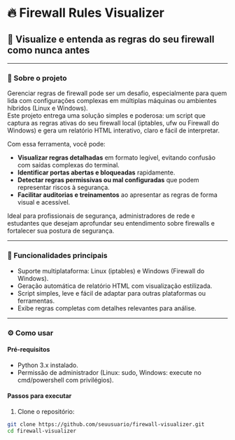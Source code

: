 # 🔥 Firewall Rules Visualizer

## 🔐 Visualize e entenda as regras do seu firewall como nunca antes

---

### 📖 Sobre o projeto

Gerenciar regras de firewall pode ser um desafio, especialmente para quem lida com configurações complexas em múltiplas máquinas ou ambientes híbridos (Linux e Windows).  
Este projeto entrega uma solução simples e poderosa: um script que captura as regras ativas do seu firewall local (iptables, ufw ou Firewall do Windows) e gera um relatório HTML interativo, claro e fácil de interpretar.

Com essa ferramenta, você pode:

- **Visualizar regras detalhadas** em formato legível, evitando confusão com saídas complexas do terminal.  
- **Identificar portas abertas e bloqueadas** rapidamente.  
- **Detectar regras permissivas ou mal configuradas** que podem representar riscos à segurança.  
- **Facilitar auditorias e treinamentos** ao apresentar as regras de forma visual e acessível.

Ideal para profissionais de segurança, administradores de rede e estudantes que desejam aprofundar seu entendimento sobre firewalls e fortalecer sua postura de segurança.

---

### 🚀 Funcionalidades principais

- Suporte multiplataforma: Linux (iptables) e Windows (Firewall do Windows).  
- Geração automática de relatório HTML com visualização estilizada.  
- Script simples, leve e fácil de adaptar para outras plataformas ou ferramentas.  
- Exibe regras completas com detalhes relevantes para análise.  

---

### ⚙️ Como usar

#### Pré-requisitos

- Python 3.x instalado.  
- Permissão de administrador (Linux: sudo, Windows: execute no cmd/powershell com privilégios).  

#### Passos para executar

1. Clone o repositório:
```bash
git clone https://github.com/seuusuario/firewall-visualizer.git
cd firewall-visualizer
